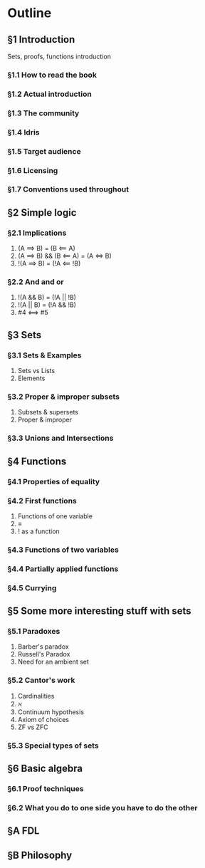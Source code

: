 # Outline

## §1 Introduction

Sets, proofs, functions introduction

### §1.1 How to read the book
### §1.2 Actual introduction
### §1.3 The community
### §1.4 Idris
### §1.5 Target audience
### §1.6 Licensing
### §1.7 Conventions used throughout

## §2 Simple logic

### §2.1 Implications

1. (A ==> B) = (B <== A)
2. (A ==> B) && (B <== A) = (A <=> B)
3. !(A ==> B) = (!A <== !B)

### §2.2 And and or

1. !(A && B) = (!A || !B)
2. !(A || B) = (!A && !B)
3. #4 <==> #5

## §3 Sets

### §3.1 Sets & Examples

1. Sets vs Lists
2. Elements

### §3.2 Proper & improper subsets

1. Subsets & supersets
2. Proper & improper

### §3.3 Unions and Intersections

## §4 Functions

### §4.1 Properties of equality
### §4.2 First functions

1. Functions of one variable
2. ≡
3. ! as a function

### §4.3 Functions of two variables
### §4.4 Partially applied functions
### §4.5 Currying

## §5 Some more interesting stuff with sets

### §5.1 Paradoxes

1. Barber's paradox
2. Russell's Paradox
3. Need for an ambient set

### §5.2 Cantor's work

1. Cardinalities
2. ℵ
3. Continuum hypothesis
4. Axiom of choices
5. ZF vs ZFC

### §5.3 Special types of sets

## §6 Basic algebra

### §6.1 Proof techniques
### §6.2 What you do to one side you have to do the other

## §A FDL 
## §B Philosophy

